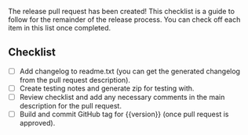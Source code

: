 The release pull request has been created! This checklist is a guide to follow for the remainder of the release process. You can check off each item in this list once completed.

## Checklist

* [ ] Add changelog to readme.txt (you can get the generated changelog from the pull request description).
* [ ] Create testing notes and generate zip for testing with.
* [ ] Review checklist and add any necessary comments in the main description for the pull request.
* [ ] Build and commit GitHub tag for {{version}} (once pull request is approved).
